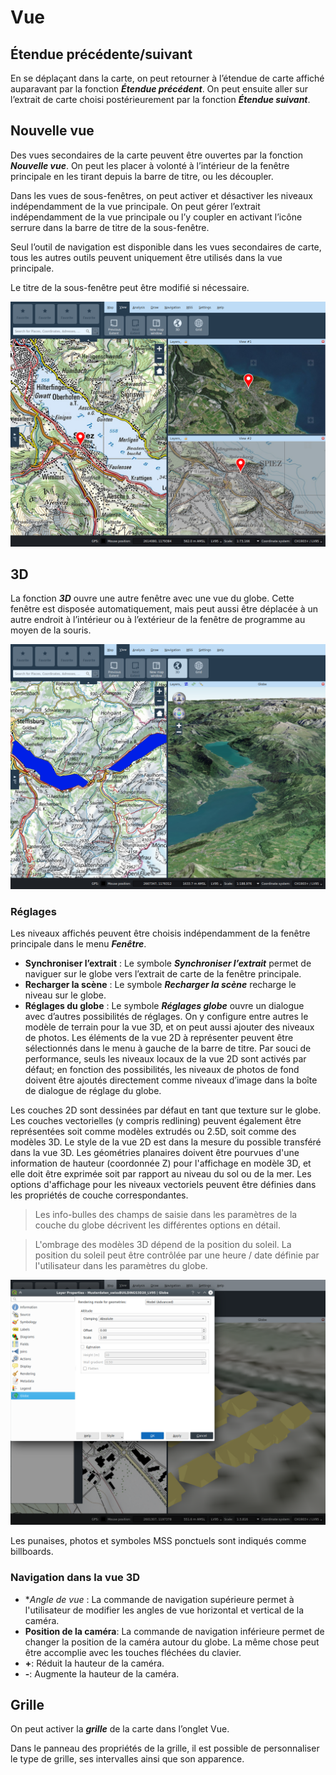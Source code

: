 # Vue


## <a name="sec0"></a>Étendue précédente/suivant

En se déplaçant dans la carte, on peut retourner à l’étendue de carte affiché auparavant par la fonction **_Étendue précédent_**. On peut ensuite aller sur l’extrait de carte choisi postérieurement par la fonction **_Étendue suivant_**.


## <a name="sec1"></a>Nouvelle vue

Des vues secondaires de la carte peuvent être ouvertes par la fonction **_Nouvelle vue_**. On peut les placer à volonté à l’intérieur de la fenêtre principale en les tirant depuis la barre de titre, ou les découpler.

Dans les vues de sous-fenêtres, on peut activer et désactiver les niveaux indépendamment de la vue principale. On peut gérer l’extrait indépendamment de la vue principale ou l’y coupler en activant l’icône serrure dans la barre de titre de la sous-fenêtre.

Seul l’outil de navigation est disponible dans les vues secondaires de carte, tous les autres outils peuvent uniquement être utilisés dans la vue principale.

Le titre de la sous-fenêtre peut être modifié si nécessaire.

<img src="../media/image13.png" />

## <a name="sec2"></a>3D

La fonction **_3D_** ouvre une autre fenêtre avec une vue du globe. Cette fenêtre est disposée automatiquement, mais peut aussi être déplacée à un autre endroit à l’intérieur ou à l’extérieur de la fenêtre de programme au moyen de la souris.

<img src="../media/image14.png" />

### Réglages

Les niveaux affichés peuvent être choisis indépendamment de la fenêtre principale dans le menu **_Fenêtre_**.

+ **Synchroniser l’extrait** : Le symbole **_Synchroniser l’extrait_** permet de naviguer sur le globe vers l’extrait de carte de la fenêtre principale.
+ **Recharger la scène** : Le symbole **_Recharger la scène_** recharge le niveau sur le globe.
+ **Réglages du globe** : Le symbole **_Réglages globe_** ouvre un dialogue avec d’autres possibilités de réglages. On y configure entre autres le modèle de terrain pour la vue 3D, et on peut aussi ajouter des niveaux de photos. Les éléments de la vue 2D à représenter peuvent être sélectionnés dans le menu à gauche de la barre de titre. Par souci de performance, seuls les niveaux locaux de la vue 2D sont activés par défaut; en fonction des possibilités, les niveaux de photos de fond doivent être ajoutés directement comme niveaux d’image dans la boîte de dialogue de réglage du globe.

Les couches 2D sont dessinées par défaut en tant que texture sur le globe. Les couches vectorielles (y compris redlining) peuvent également être représentées soit comme modèles extrudés ou 2.5D, soit comme des modèles 3D. Le style de la vue 2D est dans la mesure du possible transféré dans la vue 3D. Les géométries planaires doivent être pourvues d'une information de hauteur (coordonnée Z) pour l'affichage en modèle 3D, et elle doit être exprimée soit par rapport au niveau du sol ou de la mer. Les options d'affichage pour les niveaux vectoriels peuvent être définies dans les propriétés de couche correspondantes.

> Les info-bulles des champs de saisie dans les paramètres de la couche du globe décrivent les différentes options en détail.

> L'ombrage des modèles 3D dépend de la position du soleil. La position du soleil peut être contrôlée par une heure / date définie par l'utilisateur dans les paramètres du globe.

<img src="../media/image15.png" />

Les punaises, photos et symboles MSS ponctuels sont indiqués comme billboards.


### Navigation dans la vue 3D

+ **Angle de vue* : La commande de navigation supérieure permet à l'utilisateur de modifier les angles de vue horizontal et vertical de la caméra.
+ **Position de la caméra**: La commande de navigation inférieure permet de changer la position de la caméra autour du globe. La même chose peut être accomplie avec les touches fléchées du clavier.
+ **+**: Réduit la hauteur de la caméra.
+ **-**: Augmente la hauteur de la caméra.


## <a name="sec3"></a>Grille

On peut activer la **_grille_** de la carte dans l’onglet Vue.

Dans le panneau des propriétés de la grille, il est possible de personnaliser le type de grille, ses intervalles ainsi que son apparence.

